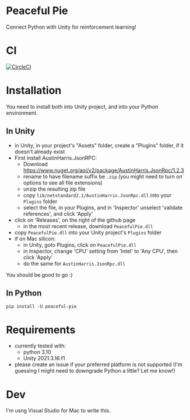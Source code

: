 # Peaceful Pie

Connect Python with Unity for reinforcement learning!

# CI

[![CircleCI](https://dl.circleci.com/status-badge/img/gh/hughperkins/peaceful-pie/tree/main.svg?style=svg)](https://dl.circleci.com/status-badge/redirect/gh/hughperkins/peaceful-pie/tree/main)

# Installation

You need to install both into Unity project, and into your Python environment.

## In Unity

- in Unity, in your project's "Assets" folder, create a "Plugins" folder, if it doesn't already exist
- First install AustinHarris.JsonRPC:
    - Download https://www.nuget.org/api/v2/package/AustinHarris.JsonRpc/1.2.3
    - rename to have filename suffix be `.zip` (you might need to turn on options to see all file extensions)
    - unzip the resulting zip file
    - copy `lib/netstandard2.1/AustinHarris.JsonRpc.dll` into your `Plugins` folder
    - select the file, in your Plugins, and in 'Inspector' unselect 'validate references', and click 'Apply'
- click on 'Releases', on the right of the github page
    - in the most recent release, download `PeacefulPie.dll`
- copy `PeacefulPie.dll` into your Unity project's `Plugins` folder
- if on Mac silicon:
    - in Unity, goto Plugins, click on `PeacefulPie.dll`
    - in Inspector, change 'CPU' setting from 'Intel' to 'Any CPU', then click 'Apply'
    - do the same for `AustinHarris.JsonRpc.dll`

You should be good to go :)

## In Python

```
pip install -U peaceful-pie
```

# Requirements

- currently tested with:
    - python 3.10
    - Unity 2021.3.16.f1
- please create an issue if your preferred platform is not supported (I'm guessing I might need to downgrade Python a little? Let me know!)

# Dev

I'm usng Visual Studio for Mac to write this.
